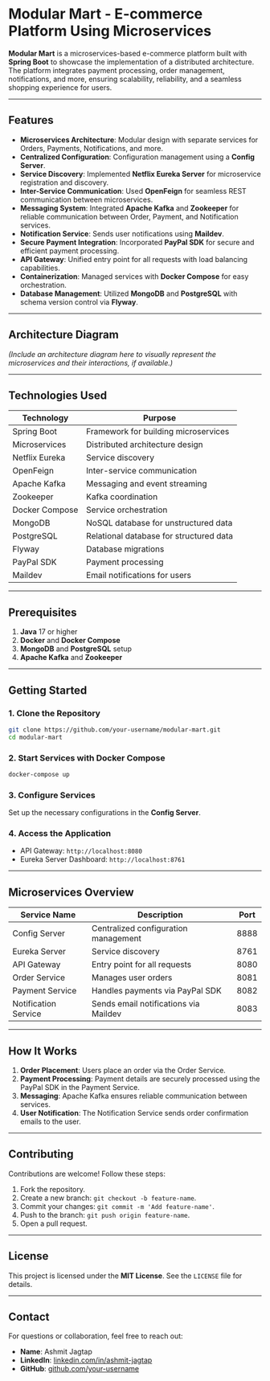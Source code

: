 # Modular Mart - E-commerce Platform Using Microservices

**Modular Mart** is a microservices-based e-commerce platform built with **Spring Boot** to showcase the implementation of a distributed architecture. The platform integrates payment processing, order management, notifications, and more, ensuring scalability, reliability, and a seamless shopping experience for users.

---

## Features

- **Microservices Architecture**: Modular design with separate services for Orders, Payments, Notifications, and more.
- **Centralized Configuration**: Configuration management using a **Config Server**.
- **Service Discovery**: Implemented **Netflix Eureka Server** for microservice registration and discovery.
- **Inter-Service Communication**: Used **OpenFeign** for seamless REST communication between microservices.
- **Messaging System**: Integrated **Apache Kafka** and **Zookeeper** for reliable communication between Order, Payment, and Notification services.
- **Notification Service**: Sends user notifications using **Maildev**.
- **Secure Payment Integration**: Incorporated **PayPal SDK** for secure and efficient payment processing.
- **API Gateway**: Unified entry point for all requests with load balancing capabilities.
- **Containerization**: Managed services with **Docker Compose** for easy orchestration.
- **Database Management**: Utilized **MongoDB** and **PostgreSQL** with schema version control via **Flyway**.

---

## Architecture Diagram

*(Include an architecture diagram here to visually represent the microservices and their interactions, if available.)*

---

## Technologies Used

| Technology       | Purpose                                            |
|-------------------|----------------------------------------------------|
| Spring Boot       | Framework for building microservices              |
| Microservices     | Distributed architecture design                   |
| Netflix Eureka    | Service discovery                                 |
| OpenFeign         | Inter-service communication                      |
| Apache Kafka      | Messaging and event streaming                     |
| Zookeeper         | Kafka coordination                                |
| Docker Compose    | Service orchestration                             |
| MongoDB           | NoSQL database for unstructured data              |
| PostgreSQL        | Relational database for structured data           |
| Flyway            | Database migrations                               |
| PayPal SDK        | Payment processing                                |
| Maildev           | Email notifications for users                     |

---

## Prerequisites

1. **Java** 17 or higher
2. **Docker** and **Docker Compose**
3. **MongoDB** and **PostgreSQL** setup
4. **Apache Kafka** and **Zookeeper**

---

## Getting Started

### 1. Clone the Repository
```bash
git clone https://github.com/your-username/modular-mart.git
cd modular-mart
```

### 2. Start Services with Docker Compose
```bash
docker-compose up
```

### 3. Configure Services
Set up the necessary configurations in the **Config Server**.

### 4. Access the Application
- API Gateway: `http://localhost:8080`
- Eureka Server Dashboard: `http://localhost:8761`

---

## Microservices Overview

| Service Name      | Description                                      | Port  |
|-------------------|--------------------------------------------------|-------|
| Config Server     | Centralized configuration management             | 8888  |
| Eureka Server     | Service discovery                                | 8761  |
| API Gateway       | Entry point for all requests                     | 8080  |
| Order Service     | Manages user orders                              | 8081  |
| Payment Service   | Handles payments via PayPal SDK                  | 8082  |
| Notification Service | Sends email notifications via Maildev         | 8083  |

---

## How It Works

1. **Order Placement**: Users place an order via the Order Service.
2. **Payment Processing**: Payment details are securely processed using the PayPal SDK in the Payment Service.
3. **Messaging**: Apache Kafka ensures reliable communication between services.
4. **User Notification**: The Notification Service sends order confirmation emails to the user.

---

## Contributing

Contributions are welcome! Follow these steps:

1. Fork the repository.
2. Create a new branch: `git checkout -b feature-name`.
3. Commit your changes: `git commit -m 'Add feature-name'`.
4. Push to the branch: `git push origin feature-name`.
5. Open a pull request.

---

## License

This project is licensed under the **MIT License**. See the `LICENSE` file for details.

---

## Contact

For questions or collaboration, feel free to reach out:

- **Name**: Ashmit Jagtap  
- **LinkedIn**: [linkedin.com/in/ashmit-jagtap](https://linkedin.com/in/ashmit-jagtap)  
- **GitHub**: [github.com/your-username](https://github.com/ashmit-coder)  

